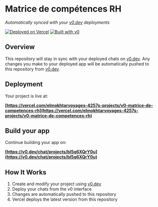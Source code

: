 # Matrice de compétences RH

*Automatically synced with your [v0.dev](https://v0.dev) deployments*

[![Deployed on Vercel](https://img.shields.io/badge/Deployed%20on-Vercel-black?style=for-the-badge&logo=vercel)](https://vercel.com/elmokhtarvoyages-4257s-projects/v0-matrice-de-competences-rh)
[![Built with v0](https://img.shields.io/badge/Built%20with-v0.dev-black?style=for-the-badge)](https://v0.dev/chat/projects/bI5q6XQrY0u)

## Overview

This repository will stay in sync with your deployed chats on [v0.dev](https://v0.dev).
Any changes you make to your deployed app will be automatically pushed to this repository from [v0.dev](https://v0.dev).

## Deployment

Your project is live at:

**[https://vercel.com/elmokhtarvoyages-4257s-projects/v0-matrice-de-competences-rh](https://vercel.com/elmokhtarvoyages-4257s-projects/v0-matrice-de-competences-rh)**

## Build your app

Continue building your app on:

**[https://v0.dev/chat/projects/bI5q6XQrY0u](https://v0.dev/chat/projects/bI5q6XQrY0u)**

## How It Works

1. Create and modify your project using [v0.dev](https://v0.dev)
2. Deploy your chats from the v0 interface
3. Changes are automatically pushed to this repository
4. Vercel deploys the latest version from this repository